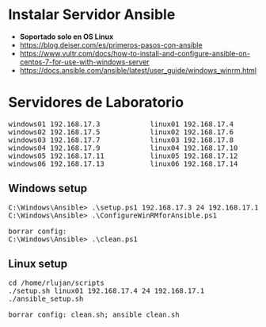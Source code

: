 # Instalar Servidor Ansible
* **Soportado solo en OS Linux**
* https://blog.deiser.com/es/primeros-pasos-con-ansible
* https://www.vultr.com/docs/how-to-install-and-configure-ansible-on-centos-7-for-use-with-windows-server
* https://docs.ansible.com/ansible/latest/user_guide/windows_winrm.html

# Servidores de Laboratorio
<pre>
windows01 192.168.17.3            linux01 192.168.17.4	
windows02 192.168.17.5            linux02 192.168.17.6
windows03 192.168.17.7            linux03 192.168.17.8
windows04 192.168.17.9            linux04 192.168.17.10
windows05 192.168.17.11           linux05 192.168.17.12
windows06 192.168.17.13           linux06 192.168.17.14
</pre>

## Windows setup
<pre>
C:\Windows\Ansible> .\setup.ps1 192.168.17.3 24 192.168.17.1
C:\Windows\Ansible> .\ConfigureWinRMforAnsible.ps1

borrar config:
C:\Windows\Ansible> .\clean.ps1
</pre>

## Linux setup
<pre>
cd /home/rlujan/scripts
./setup.sh linux01 192.168.17.4 24 192.168.17.1
./ansible_setup.sh

borrar config: clean.sh; ansible_clean.sh
</pre>
